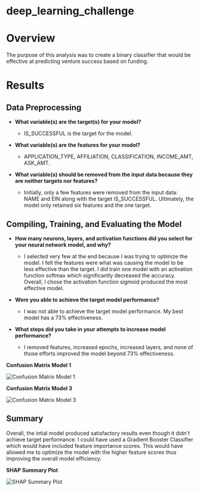 # deep_learning_challenge

# Overview
The purpose of this analysis was to create a binary classifier that would be effective at predicting venture success based on funding.

# Results

## Data Preprocessing

- **What variable(s) are the target(s) for your model?**
  - IS_SUCCESSFUL is the target for the model.

- **What variable(s) are the features for your model?**
  - APPLICATION_TYPE, AFFILIATION, CLASSIFICATION, INCOME_AMT, ASK_AMT.

- **What variable(s) should be removed from the input data because they are neither targets nor features?**
  - Initially, only a few features were removed from the input data: NAME and EIN along with the target IS_SUCCESSFUL. Ultimately, the model only retained six features and the one target.

## Compiling, Training, and Evaluating the Model

- **How many neurons, layers, and activation functions did you select for your neural network model, and why?**
  - I selected very few at the end because I was trying to optimize the model. I felt the features were what was causing the model to be less effective than the target. I did train one model with an activation function softmax which significantly decreased the accuracy. Overall, I chose the activation function sigmoid produced the most effective model.

- **Were you able to achieve the target model performance?**
  - I was not able to achieve the target model performance. My best model has a 73% effectiveness.

- **What steps did you take in your attempts to increase model performance?**
  - I removed features, increased epochs, increased layers, and none of those efforts improved the model beyond 73% effectiveness.

 **Confusion Matrix Model 1**   
 
![Confusion Matrix Model 1](https://github.com/HMiesbauer/deep_learning_challenge/assets/150979374/25250545-c1fc-455e-b12e-0b9fde66bd0f)

**Confusion Matrix Model 3**

![Confusion Matrix Model 3](https://github.com/HMiesbauer/deep_learning_challenge/assets/150979374/869ff9cd-4714-4651-a2cd-f3704e9209d0)
  
## Summary

Overall, the intial model produced satisfactory results even though it didn't achieve target performance. 
I could have used a Gradient Booster Classifier which would have included feature importance scores. This would have allowed me to optimize the model with the higher feature scores thus improving the overall model efficiency. <br>

**SHAP Summary Plot**

![SHAP Summary Plot](https://github.com/HMiesbauer/deep_learning_challenge/assets/150979374/33afca65-6719-490a-b2f6-788c8d201afa)

